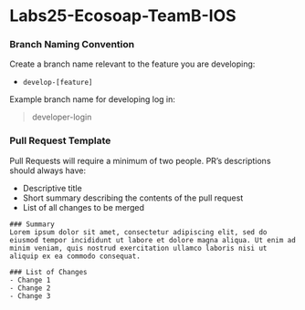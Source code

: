 # Labs25-Ecosoap-TeamB-IOS

### Branch Naming Convention
Create a branch name relevant to the feature you are developing:  
- `develop-[feature]`  

Example branch name for developing log in:
> developer-login  

### Pull Request Template

Pull Requests will require a minimum of two people.
PR’s descriptions should always have:

- Descriptive title
- Short summary describing the contents of the pull request
- List of all changes to be merged

```
### Summary
Lorem ipsum dolor sit amet, consectetur adipiscing elit, sed do eiusmod tempor incididunt ut labore et dolore magna aliqua. Ut enim ad minim veniam, quis nostrud exercitation ullamco laboris nisi ut aliquip ex ea commodo consequat.

### List of Changes
- Change 1
- Change 2
- Change 3
```
